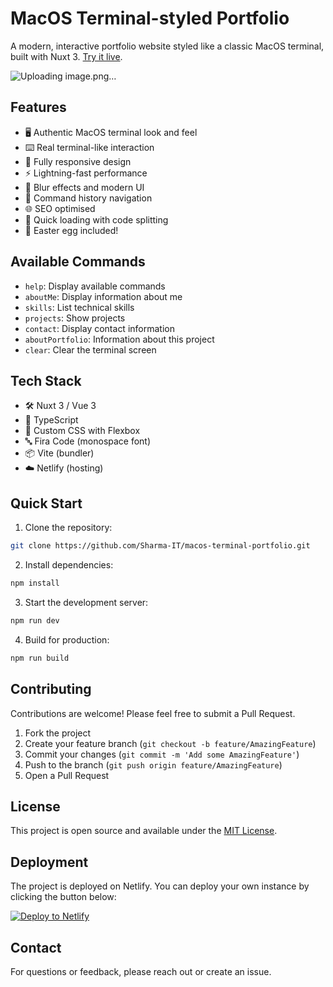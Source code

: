 # MacOS Terminal-styled Portfolio

A modern, interactive portfolio website styled like a classic MacOS terminal, built with Nuxt 3. [Try it live](https://shubs-portfolio.netlify.app).

![Uploading image.png…]()

## Features

- 🖥️ Authentic MacOS terminal look and feel
- ⌨️ Real terminal-like interaction
- 📱 Fully responsive design
- ⚡ Lightning-fast performance
- 🎨 Blur effects and modern UI
- 💾 Command history navigation
- 🌐 SEO optimised
- 🚀 Quick loading with code splitting
- 🎯 Easter egg included!

## Available Commands

- `help`: Display available commands
- `aboutMe`: Display information about me
- `skills`: List technical skills
- `projects`: Show projects
- `contact`: Display contact information
- `aboutPortfolio`: Information about this project
- `clear`: Clear the terminal screen

## Tech Stack

- 🛠️ Nuxt 3 / Vue 3
- 📝 TypeScript
- 🎨 Custom CSS with Flexbox
- 🔤 Fira Code (monospace font)
- 📦 Vite (bundler)
- ☁️ Netlify (hosting)

## Quick Start

1. Clone the repository:
```bash
git clone https://github.com/Sharma-IT/macos-terminal-portfolio.git
```

2. Install dependencies:
```bash
npm install
```

3. Start the development server:
```bash
npm run dev
```

4. Build for production:
```bash
npm run build
```

## Contributing

Contributions are welcome! Please feel free to submit a Pull Request.

1. Fork the project
2. Create your feature branch (`git checkout -b feature/AmazingFeature`)
3. Commit your changes (`git commit -m 'Add some AmazingFeature'`)
4. Push to the branch (`git push origin feature/AmazingFeature`)
5. Open a Pull Request

## License

This project is open source and available under the [MIT License](LICENSE).

## Deployment

The project is deployed on Netlify. You can deploy your own instance by clicking the button below:

[![Deploy to Netlify](https://www.netlify.com/img/deploy/button.svg)](https://app.netlify.com/claim#eyJhbGciOiJIUzI1NiIsInR5cCI6IkpXVCJ9.eyJjbGllbnRfaWQiOiI4REJuSVRGbW92dFplSVVZMk5Xbm1wZ2VkVW1YWjllX0xWUVI2dm0xb3g0Iiwic2Vzc2lvbl9pZCI6InNiMS1zdnJyZmk6MTEyMjM4MyIsImlhdCI6MTcyODEzNzEzNX0.ln7Utvpxdi63KEOSFXMtuhXcg_Cv1l1Bmt_v7ZT6WrY)

## Contact

For questions or feedback, please reach out or create an issue.
